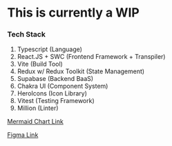 # This is currently a WIP

### Tech Stack
1. Typescript (Language)
2. React.JS + SWC (Frontend Framework + Transpiler)
3. Vite (Build Tool)
4. Redux w/ Redux Toolkit (State Management)
5. Supabase (Backend BaaS)
6. Chakra UI (Component System)
7. HeroIcons (Icon Library)
7. Vitest (Testing Framework)
8. Million (Linter)

[Mermaid Chart Link](https://www.mermaidchart.com/app/projects/2168d107-6130-4799-8616-6ee766922aa4/diagrams/7ca86b9e-6949-46d7-b433-af6c195f9086/version/v0.1/edit )

[Figma Link](https://www.figma.com/design/PK57wdmbNtQelVFWXdBKTP/Tincan-App?node-id=2102-179&t=uZA1UKqGMv6R6wOq-1)